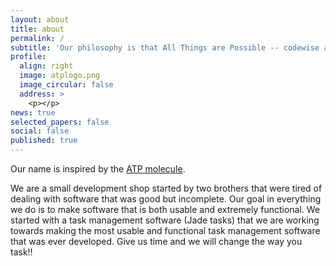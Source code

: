 ```yaml
---
layout: about
title: about
permalink: /
subtitle: 'Our philosophy is that All Things are Possible -- codewise at least.'
profile:
  align: right
  image: atplogo.png
  image_circular: false
  address: >
    <p></p>
news: true
selected_papers: false
social: false
published: true
---
```


Our name is inspired by the <a href="https://en.wikipedia.org/wiki/Adenosine_triphosphate">ATP molecule</a>.<br />

We are a small development shop started by two brothers that were tired of dealing with software that was good but incomplete.  Our goal in everything we do is to make
software that is both usable and extremely functional.  We started with a task management software (Jade tasks) that we are working towards making the most usable and functional task management software that was ever developed. Give us time and we will change the way you task!!

<!--
No Test [subreddit](http://reddit.com). You can put a picture in, too. The code is already in, just name your picture `prof_pic.jpg` and put it in the `img/` folder.

Put your address / P.O. box / other info right below your picture. You can also disable any these elements by editing `profile` property of the YAML header of your `_pages/about.md`. Edit `_bibliography/papers.bib` and Jekyll will render your [publications page](/al-folio/publications/) automatically.

Link to your social media connections, too. This theme is set up to use [Font Awesome icons](http://fortawesome.github.io/Font-Awesome/) and [Academicons](https://jpswalsh.github.io/academicons/), like the ones below. Add your Facebook, Twitter, LinkedIn, Google Scholar, or just disable all of them.
-->